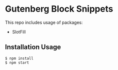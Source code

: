 # Gutenberg Block Snippets
This repo includes usage of packages:
- SlotFill 
## Installation Usage
```
$ npm install
$ npm start

